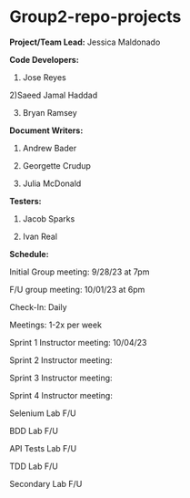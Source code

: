 # Group2-repo-projects
__Project/Team Lead:__ Jessica Maldonado

__Code Developers:__ 
1) Jose Reyes

2)Saeed Jamal Haddad

3) Bryan Ramsey

__Document Writers:__
1) Andrew Bader

2) Georgette Crudup

3) Julia McDonald
   
__Testers:__
1) Jacob Sparks 

2) Ivan Real
   
__Schedule:__

Initial Group meeting: 9/28/23 at 7pm

F/U group meeting: 10/01/23 at 6pm

Check-In: Daily

Meetings: 1-2x per week

Sprint 1 Instructor meeting: 10/04/23

Sprint 2 Instructor meeting:

Sprint 3 Instructor meeting:

Sprint 4 Instructor meeting:

Selenium Lab F/U

BDD Lab F/U

API Tests Lab F/U

TDD Lab F/U

Secondary Lab F/U

